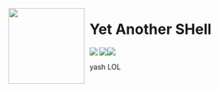 <img align="left" width="150" height="150" align="left" style="float: left; margin: 0 10px 0 0;" src="https://files.catbox.moe/p5d8v9.png"> <h1>Yet Another SHell</h1>
<img align="left" src="https://img.shields.io/badge/Made%20with-Python-purple?style=for-the-badge&logo=python&logoColor=white"><img src="https://img.shields.io/badge/Required-Linux-purple?style=for-the-badge&logo=linux&logoColor=white"><img src="https://img.shields.io/github/commit-activity/t/the-OmegaLabs/YetAnotherSHell?style=for-the-badge&color=purple">
</br>

yash LOL
